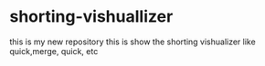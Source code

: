 # shorting-vishuallizer
this is my new repository this is show the shorting vishualizer like quick,merge, quick, etc
